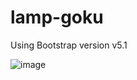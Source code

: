 # lamp-goku

Using Bootstrap version v5.1

![image](https://user-images.githubusercontent.com/70308228/174425189-ba16a79d-dbc3-469f-b89f-8472204b412b.png)
